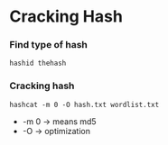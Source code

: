 # Cracking Hash

### Find type of hash
```Shellscript
hashid thehash
```

### Cracking hash
```Shellscript
hashcat -m 0 -O hash.txt wordlist.txt
```

* -m 0 -> means md5
* -O -> optimization
